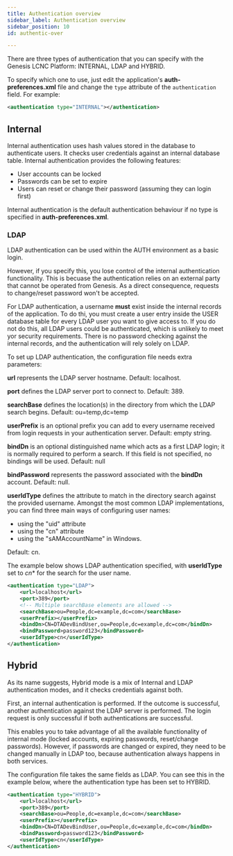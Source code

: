 ```yaml
---
title: Authentication overview
sidebar_label: Authentication overview
sidebar_position: 10
id: authentic-over

---
```



There are three types of authentication that you can specify with the Genesis LCNC Platform: INTERNAL, LDAP and HYBRID.

To specify which one to use, just edit the application's **auth-preferences.xml** file and change the `type` attribute of the `authentication` field. For example:

```xml
<authentication type="INTERNAL"></authentication>
```

## Internal

Internal authentication uses hash values stored in the database to authenticate users. It checks user credentials against an internal database table. Internal authentication provides the following features:

- User accounts can be locked
- Passwords can be set to expire
- Users can reset or change their password (assuming they can login first)

Internal authentication is the default authentication behaviour if no type is specified in **auth-preferences.xml**.

### LDAP

LDAP authentication can be used within the AUTH environment as a basic login.

However, if you specify this, you lose control of the internal authentication functionality. This is becuase the authentication relies on an external party that cannot be operated from Genesis. As a direct consequence, requests to change/reset password won't be accepted.

For LDAP authentication, a username **must** exist inside the internal records of the application. To do thi, you must create a user entry inside the USER database table for every LDAP user you want to give access to. If you do not do this, all LDAP users could be authenticated, which is unlikely to meet yor security requirements. There is no password checking against the internal records, and the authentication will rely solely on LDAP.

To set up LDAP authentication, the configuration file needs extra parameters:

**url** represents the LDAP server hostname. Default: localhost.

**port** defines the LDAP server port to connect to. Default: 389.

**searchBase** defines the location(s) in the directory from which the LDAP search begins. Default: ou=temp,dc=temp

**userPrefix** is an optional prefix you can add to every username received from login requests in your authentication server. Default: empty string.

**bindDn** is an optional distinguished name which acts as a first LDAP login; it is normally required to perform a search. If this field is not specified, no bindings will be used. Default: null

**bindPassword** represents the password associated with the **bindDn** account. Default: null.

**userIdType** defines the attribute to match in the directory search against the provided username. Amongst the most common LDAP implementations, you can find three main ways of configuring user names: 

* using the "uid" attribute
* using the "cn" attribute
* using  the "sAMAccountName" in Windows. 

Default: cn.

The example below shows LDAP authentication specified, with **userIdType** set to *cn** for the search for the user name.
```xml
<authentication type="LDAP">
    <url>localhost</url>
    <port>389</port>
    <!-- Multiple searchBase elements are allowed -->
    <searchBase>ou=People,dc=example,dc=com</searchBase>
    <userPrefix></userPrefix>
    <bindDn>CN=DTADevBindUser,ou=People,dc=example,dc=com</bindDn>
    <bindPassword>password123</bindPassword>
    <userIdType>cn</userIdType>
</authentication>
```

## Hybrid

As its name suggests, Hybrid mode is a mix of Internal and LDAP authentication modes, and it checks credentials against both.

First, an internal authentication is performed. If the outcome is successful, another authentication against the LDAP server is performed. The login request is only successful if both authentications are successful.

This enables you to take advantage of all the available functionality of internal mode (locked accounts, expiring passwords, reset/change passwords). However, if passwords are changed or expired, they need to be changed manually in LDAP too, because authentication always happens in both services.

The configuration file takes the same fields as LDAP. You can see this in the example below, where the authentication type has been set to HYBRID.

```xml
<authentication type="HYBRID">
    <url>localhost</url>
    <port>389</port>
    <searchBase>ou=People,dc=example,dc=com</searchBase>
    <userPrefix></userPrefix>
    <bindDn>CN=DTADevBindUser,ou=People,dc=example,dc=com</bindDn>
    <bindPassword>password123</bindPassword>
    <userIdType>cn</userIdType>
</authentication>
```

